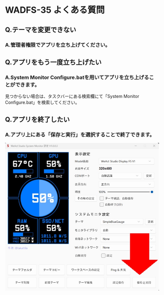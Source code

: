 # WADFS-35 よくある質問

## Q.テーマを変更できない

### A.管理者権限でアプリを立ち上げてください。




## Q.アプリをもう一度立ち上げたい

### A.System Monitor Configure.batを用いてアプリを立ち上げることができます。

見つからない場合は、タスクバーにある検索欄にて「System Monitor Configure.bat」を検索してください。




## Q.アプリを終了したい

### A.アプリ上にある「保存と実行」を選択することで終了できます。
![](img/appDrop.png)
